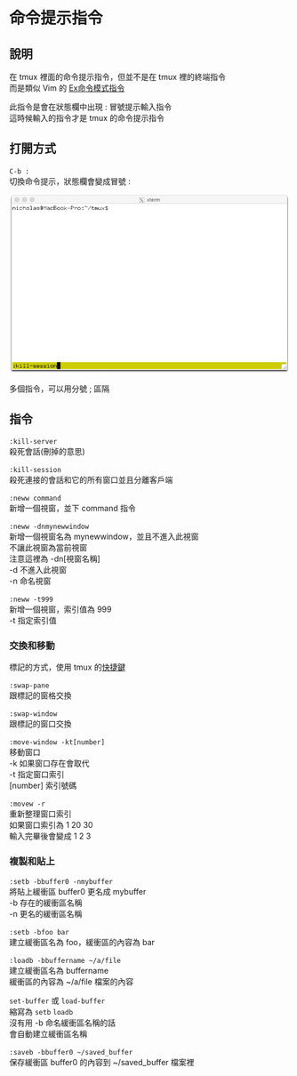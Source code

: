 # 命令提示指令

## 說明

在 tmux 裡面的命令提示指令，但並不是在 tmux 裡的終端指令  
而是類似 Vim 的 [Ex命令模式指令](../../../vim/ex-ming-ling-mo-shi-zhi-ling/)

此指令是會在狀態欄中出現 : 冒號提示輸入指令  
這時候輸入的指令才是  tmux 的命令提示指令

## 打開方式

`C-b :`  
切換命令提示，狀態欄會變成冒號 :

![](../../../.gitbook/assets/tmux_command_prompt.png)

多個指令，可以用分號 ; 區隔

## 指令

`:kill-server`  
殺死會話\(刪掉的意思\)

`:kill-session`  
殺死連接的會話和它的所有窗口並且分離客戶端

`:neww command`  
新增一個視窗，並下 command 指令

`:neww -dnmynewwindow`  
新增一個視窗名為 mynewwindow，並且不進入此視窗  
不讓此視窗為當前視窗  
注意這裡為 -dn\[視窗名稱\]  
-d 不進入此視窗  
-n 命名視窗

`:neww -t999`  
新增一個視窗，索引值為 999  
-t 指定索引值

### 交換和移動

標記的方式，使用 tmux 的[快捷鍵](jin-ru-dao-tmux-de-kuai-jie-jian.md#jiao-huan-he-yi-dong)

`:swap-pane`  
跟標記的窗格交換

`:swap-window`  
跟標記的窗口交換

`:move-window -kt[number]`  
移動窗口  
-k 如果窗口存在會取代  
-t 指定窗口索引  
\[number\] 索引號碼

`:movew -r`  
重新整理窗口索引  
如果窗口索引為 1 20 30  
輸入完畢後會變成 1 2 3

### 複製和貼上

`:setb -bbuffer0 -nmybuffer`  
將貼上緩衝區 buffer0 更名成 mybuffer  
-b 存在的緩衝區名稱  
-n 更名的緩衝區名稱

`:setb -bfoo bar`  
建立緩衝區名為 foo，緩衝區的內容為 bar

`:loadb -bbuffername ~/a/file`  
建立緩衝區名為 buffername  
緩衝區的內容為 ~/a/file 檔案的內容

`set-buffer` 或 `load-buffer`  
縮寫為 `setb` `loadb`  
沒有用 -b 命名緩衝區名稱的話  
會自動建立緩衝區名稱

`:saveb -bbuffer0 ~/saved_buffer`  
保存緩衝區 buffer0 的內容到 ~/saved\_buffer 檔案裡  


